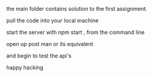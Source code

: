 the main folder contains solution to the first assignment.

pull the code into your local machine 

start the server with npm start , from the command line

open up post man or its equivalent

and begin to test the api's

happy hacking